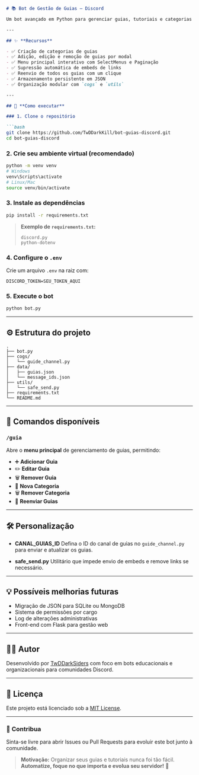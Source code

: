````markdown
# 📚 Bot de Gestão de Guias – Discord

Um bot avançado em Python para gerenciar guias, tutoriais e categorias em canais do Discord. Organize seus conteúdos de estudo, suporte ou materiais de equipe de forma interativa, moderna e totalmente personalizável.

---

## ✨ **Recursos**

- ✅ Criação de categorias de guias
- ✅ Adição, edição e remoção de guias por modal
- ✅ Menu principal interativo com SelectMenus e Paginação
- ✅ Supressão automática de embeds de links
- ✅ Reenvio de todos os guias com um clique
- ✅ Armazenamento persistente em JSON
- ✅ Organização modular com `cogs` e `utils`

---

## 🚀 **Como executar**

### 1. Clone o repositório

```bash
git clone https://github.com/TwDDarkKill/bot-guias-discord.git
cd bot-guias-discord
````

### 2. Crie seu ambiente virtual (recomendado)

```bash
python -m venv venv
# Windows
venv\Scripts\activate
# Linux/Mac
source venv/bin/activate
```

### 3. Instale as dependências

```bash
pip install -r requirements.txt
```

> **Exemplo de `requirements.txt`:**
>
> ```
> discord.py
> python-dotenv
> ```

### 4. Configure o `.env`

Crie um arquivo `.env` na raiz com:

```
DISCORD_TOKEN=SEU_TOKEN_AQUI
```

### 5. Execute o bot

```bash
python bot.py
```

---

## ⚙️ **Estrutura do projeto**

```
.
├── bot.py
├── cogs/
│   └── guide_channel.py
├── data/
│   ├── guias.json
│   └── message_ids.json
├── utils/
│   └── safe_send.py
├── requirements.txt
└── README.md
```

---

## 📝 **Comandos disponíveis**

### `/guia`

Abre o **menu principal** de gerenciamento de guias, permitindo:

* ➕ **Adicionar Guia**
* ✏️ **Editar Guia**
* 🗑️ **Remover Guia**
* 📁 **Nova Categoria**
* 🗑️ **Remover Categoria**
* 🔄 **Reenviar Guias**

---

## 🛠 **Personalização**

* **CANAL\_GUIAS\_ID**
  Defina o ID do canal de guias no `guide_channel.py` para enviar e atualizar os guias.

* **safe\_send.py**
  Utilitário que impede envio de embeds e remove links se necessário.

---

## 💡 **Possíveis melhorias futuras**

* Migração de JSON para SQLite ou MongoDB
* Sistema de permissões por cargo
* Log de alterações administrativas
* Front-end com Flask para gestão web

---

## 🧑‍💻 **Autor**

Desenvolvido por [TwDDarkSiders](https://github.com/TwDDarkKill) com foco em bots educacionais e organizacionais para comunidades Discord.

---

## 📜 **Licença**

Este projeto está licenciado sob a [MIT License](LICENSE).

---

### 🎯 **Contribua**

Sinta-se livre para abrir Issues ou Pull Requests para evoluir este bot junto à comunidade.

> **Motivação:**
> Organizar seus guias e tutoriais nunca foi tão fácil. **Automatize, foque no que importa e evolua seu servidor!** 🚀

```
